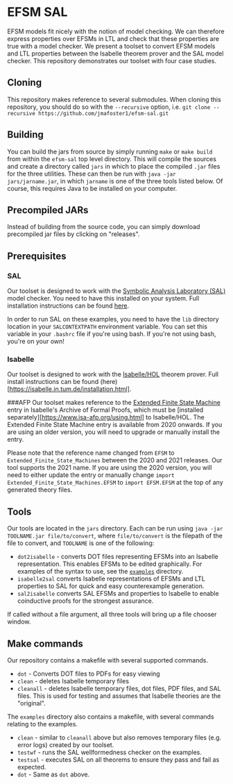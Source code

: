 # EFSM SAL
EFSM models fit nicely with the notion of model checking. We can therefore express properties over EFSMs in LTL and check that these properties are true with a model checker. We present a toolset to convert EFSM models and LTL properties between the Isabelle theorem prover and the SAL model checker. This repository demonstrates our toolset with four case studies.

## Cloning
This repository makes reference to several submodules. When cloning this repository, you should do so with the `--recursive` option, i.e. `git clone --recursive https://github.com/jmafoster1/efsm-sal.git`

## Building
You can build the jars from source by simply running `make` or `make build` from within the `efsm-sal` top level directory. This will compile the sources and create a directory called `jars` in which to place the compiled `.jar` files for the three utilities. These can then be run with `java -jar jars/jarname.jar`, in which `jarname` is one of the three tools listed below. Of course, this requires Java to be installed on your computer.

## Precompiled JARs
Instead of building from the source code, you can simply download precompiled jar files by clicking on "releases".

## Prerequisites
### SAL
Our toolset is designed to work with the [Symbolic Analysis Laboratory (SAL)](http://sal.csl.sri.com/) model checker. You need to have this installed on your system. Full installation instructions can be found [here](http://sal.csl.sri.com/download.shtml).

In order to run SAL on these examples, you need to have the `lib` directory location in your `SALCONTEXTPATH` environment variable. You can set this variable in your `.bashrc` file if you're using bash. If you're not using bash, you're on your own!

### Isabelle
Our toolset is designed to work with the [Isabelle/HOL](https://isabelle.in.tum.de/) theorem prover. Full install instructions can be found (here)[https://isabelle.in.tum.de/installation.html].

###AFP
Our toolset makes reference to the [Extended Finite State Machine](https://www.isa-afp.org/entries/Extended_Finite_State_Machines.html) entry in Isabelle's Archive of Formal Proofs, which must be [installed separately][https://www.isa-afp.org/using.html] to Isabelle/HOL.
The Extended Finite State Machine entry is available from 2020 onwards. If you are using an older version, you will need to upgrade or manually install the entry.

Please note that the reference name changed from `EFSM` to `Extended_Finite_State_Machines` between the 2020 and 2021 releases. Our tool supports the 2021 name. If you are using the 2020 version, you will need to either update the entry or manually change `import Extended_Finite_State_Machines.EFSM` to `import EFSM.EFSM` at the top of any generated theory files.

## Tools
Our tools are located in the `jars` directory. Each can be run using `java -jar TOOLNAME.jar file/to/convert`, where `file/to/convert` is the filepath of the file to convert, and `TOOLNAME` is one of the following:
- `dot2isabelle` - converts DOT files representing EFSMs into an Isabelle representation. This enables EFSMs to be edited graphically. For examples of the syntax to use, see the [`examples`](/tree/master/examples) directory.
- `isabelle2sal` converts Isabelle representations of EFSMs and LTL properties to SAL for quick and easy counterexample generation.
- `sal2isabelle` converts SAL EFSMs and properties to Isabelle to enable coinductive proofs for the strongest assurance.

If called without a file argument, all three tools will bring up a file chooser window.

## Make commands
Our repository contains a makefile with several supported commands.
- `dot` - Converts DOT files to PDFs for easy viewing
- `clean` - deletes Isabelle temporary files
- `cleanall` - deletes Isabelle temporary files, dot files, PDF files, and SAL files. This is used for testing and assumes that Isabelle theories are the "original".

The `examples` directory also contains a makefile, with several commands relating to the examples.
- `clean` - similar to `cleanall` above but also removes temporary files (e.g. error logs) created by our toolset.
- `testwf` - runs the SAL wellformedness checker on the examples.
- `testsal` - executes SAL on all theorems to ensure they pass and fail as expected.
- `dot` - Same as `dot` above.
